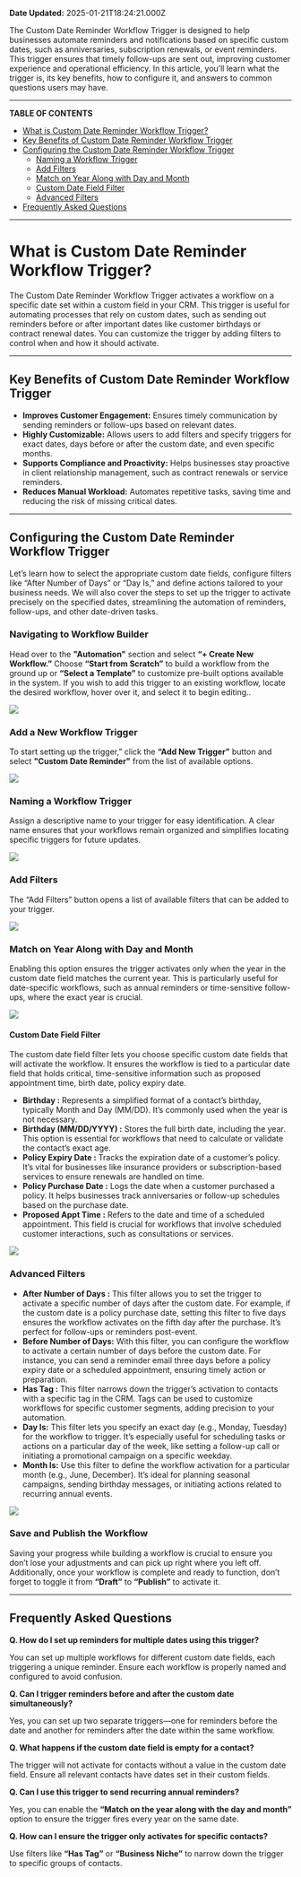 **Date Updated:** 2025-01-21T18:24:21.000Z

The Custom Date Reminder Workflow Trigger is designed to help businesses automate reminders and notifications based on specific custom dates, such as anniversaries, subscription renewals, or event reminders. This trigger ensures that timely follow-ups are sent out, improving customer experience and operational efficiency. In this article, you’ll learn what the trigger is, its key benefits, how to configure it, and answers to common questions users may have.

---

**TABLE OF CONTENTS**

* [What is Custom Date Reminder Workflow Trigger?](#What-is-Custom-Date-Reminder-Workflow-Trigger?)
* [Key Benefits of Custom Date Reminder Workflow Trigger](#Key-Benefits-of-Custom-Date-Reminder-Workflow-Trigger)
* [Configuring the Custom Date Reminder Workflow Trigger](#Configuring-the-Custom-Date-Reminder-Workflow-Trigger)  
   * [Naming a Workflow Trigger](#Naming-a-Workflow-Trigger)  
   * [Add Filters](#Add-Filters)  
   * [Match on Year Along with Day and Month](#Match-on-Year-Along-with-Day-and-Month)  
   * [Custom Date Field Filter](#Custom-Date-Field-Filter)  
   * [Advanced Filters](#Advanced-Filters)
* [Frequently Asked Questions](#Frequently-Asked-Questions)

---

# **What is Custom Date Reminder Workflow Trigger?**

  
The Custom Date Reminder Workflow Trigger activates a workflow on a specific date set within a custom field in your CRM. This trigger is useful for automating processes that rely on custom dates, such as sending out reminders before or after important dates like customer birthdays or contract renewal dates. You can customize the trigger by adding filters to control when and how it should activate.

---

## **Key Benefits of Custom Date Reminder Workflow Trigger**

  
* **Improves Customer Engagement:** Ensures timely communication by sending reminders or follow-ups based on relevant dates.
* **Highly Customizable:** Allows users to add filters and specify triggers for exact dates, days before or after the custom date, and even specific months.
* **Supports Compliance and Proactivity:** Helps businesses stay proactive in client relationship management, such as contract renewals or service reminders.
* **Reduces Manual Workload:** Automates repetitive tasks, saving time and reducing the risk of missing critical dates.

---

## **Configuring the Custom Date Reminder Workflow Trigger**

  
Let’s learn how to select the appropriate custom date fields, configure filters like “After Number of Days” or “Day Is,” and define actions tailored to your business needs. We will also cover the steps to set up the trigger to activate precisely on the specified dates, streamlining the automation of reminders, follow-ups, and other date-driven tasks.

  
### **Navigating to Workflow Builder**

  
Head over to the **"Automation"** section and select **“+ Create New Workflow.”** Choose **“Start from Scratch”** to build a workflow from the ground up or **“Select a Template”** to customize pre-built options available in the system. If you wish to add this trigger to an existing workflow, locate the desired workflow, hover over it, and select it to begin editing..

  
![](https://s3.amazonaws.com/cdn.freshdesk.com/data/helpdesk/attachments/production/155040111408/original/Gqovi-DbLC4Udzz7Ar-K8iDpgp4wAyZbVQ.png?1737369481)
  
  
### **Add a New Workflow Trigger**

  
To start setting up the trigger,” click the **“Add New Trigger”** button and select **"Custom Date Reminder"**  from the list of available options. 

  
![](https://s3.amazonaws.com/cdn.freshdesk.com/data/helpdesk/attachments/production/155040110969/original/0pCxJxs0VzChGXOqTkFb-cdnrdP_c2aklg.jpeg?1737369179)

  
### **Naming a Workflow Trigger**

  
Assign a descriptive name to your trigger for easy identification. A clear name ensures that your workflows remain organized and simplifies locating specific triggers for future updates.

  
![](https://s3.amazonaws.com/cdn.freshdesk.com/data/helpdesk/attachments/production/155040111663/original/mnOenB8Nq-DqxTVfkV9cYIlX5rRMiGoLCQ.png?1737369635)

  
### **Add Filters**

  
The “Add Filters” button opens a list of available filters that can be added to your trigger.

  
![](https://s3.amazonaws.com/cdn.freshdesk.com/data/helpdesk/attachments/production/155040116971/original/eBXF1KpkllZEOYWMyeUwxTUX9hM2yJwdxQ.png?1737373413)
  
  
### **Match on Year Along with Day and Month**

  
Enabling this option ensures the trigger activates only when the year in the custom date field matches the current year. This is particularly useful for date-specific workflows, such as annual reminders or time-sensitive follow-ups, where the exact year is crucial.

  
![](https://s3.amazonaws.com/cdn.freshdesk.com/data/helpdesk/attachments/production/155040122043/original/zqSZXLQFJxGKmnI1JSv9hAwrX60hVuV5PQ.png?1737376743)
  
  
#### **Custom Date Field Filter**

  
The custom date field filter lets you choose specific custom date fields that will activate the workflow. It ensures the workflow is tied to a particular date field that holds critical, time-sensitive information such as proposed appointment time, birth date, policy expiry date.

  
* **Birthday :** Represents a simplified format of a contact’s birthday, typically Month and Day (MM/DD). It’s commonly used when the year is not necessary.
* **Birthday (MM/DD/YYYY) :** Stores the full birth date, including the year. This option is essential for workflows that need to calculate or validate the contact’s exact age.
* **Policy Expiry Date :** Tracks the expiration date of a customer’s policy. It’s vital for businesses like insurance providers or subscription-based services to ensure renewals are handled on time.
* **Policy Purchase Date :** Logs the date when a customer purchased a policy. It helps businesses track anniversaries or follow-up schedules based on the purchase date.
* **Proposed Appt Time :** Refers to the date and time of a scheduled appointment. This field is crucial for workflows that involve scheduled customer interactions, such as consultations or services.

  
![](https://s3.amazonaws.com/cdn.freshdesk.com/data/helpdesk/attachments/production/155040122155/original/9vUlahCim3PHP0lMIHWdRw-mdLlSN7xd3A.png?1737376830)
  
  
### **Advanced Filters**

  
* **After Number of Days :** This filter allows you to set the trigger to activate a specific number of days after the custom date. For example, if the custom date is a policy purchase date, setting this filter to five days ensures the workflow activates on the fifth day after the purchase. It’s perfect for follow-ups or reminders post-event.
* **Before Number of Days:** With this filter, you can configure the workflow to activate a certain number of days before the custom date. For instance, you can send a reminder email three days before a policy expiry date or a scheduled appointment, ensuring timely action or preparation.
* **Has Tag :** This filter narrows down the trigger’s activation to contacts with a specific tag in the CRM. Tags can be used to customize workflows for specific customer segments, adding precision to your automation.
* **Day Is:** This filter lets you specify an exact day (e.g., Monday, Tuesday) for the workflow to trigger. It’s especially useful for scheduling tasks or actions on a particular day of the week, like setting a follow-up call or initiating a promotional campaign on a specific weekday.
* **Month Is:** Use this filter to define the workflow activation for a particular month (e.g., June, December). It’s ideal for planning seasonal campaigns, sending birthday messages, or initiating actions related to recurring annual events.

  
![](https://s3.amazonaws.com/cdn.freshdesk.com/data/helpdesk/attachments/production/155040127086/original/fYemuwNmKdFAFt43Nnbr9R6yOr6IvwK6LQ.png?1737380020)

  
### **Save and Publish the Workflow**

  
Saving your progress while building a workflow is crucial to ensure you don’t lose your adjustments and can pick up right where you left off. Additionally, once your workflow is complete and ready to function, don’t forget to toggle it from **“Draft”** to **“Publish”** to activate it.

---

## **Frequently Asked Questions**

**Q. How do I set up reminders for multiple dates using this trigger?**

You can set up multiple workflows for different custom date fields, each triggering a unique reminder. Ensure each workflow is properly named and configured to avoid confusion.
  
  
**Q. Can I trigger reminders before and after the custom date simultaneously?**

Yes, you can set up two separate triggers—one for reminders before the date and another for reminders after the date within the same workflow.
  
  
**Q. What happens if the custom date field is empty for a contact?**

The trigger will not activate for contacts without a value in the custom date field. Ensure all relevant contacts have dates set in their custom fields.
  
  
**Q. Can I use this trigger to send recurring annual reminders?**

Yes, you can enable the **“Match on the year along with the day and month”** option to ensure the trigger fires every year on the same date.

  
**Q. How can I ensure the trigger only activates for specific contacts?**

Use filters like **“Has Tag”** or **“Business Niche”** to narrow down the trigger to specific groups of contacts.

  